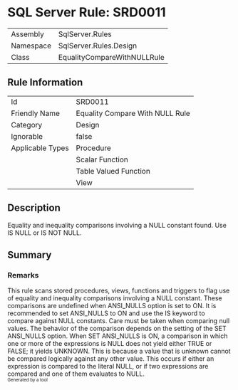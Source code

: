 # SQL Server Rule: SRD0011
  
|    |    |
|----|----|
| Assembly | SqlServer.Rules |
| Namespace | SqlServer.Rules.Design |
| Class | EqualityCompareWithNULLRule |
  
## Rule Information
  
|    |    |
|----|----|
| Id | SRD0011 |
| Friendly Name | Equality Compare With NULL Rule |
| Category | Design |
| Ignorable | false |
| Applicable Types | Procedure  |
|   | Scalar Function |
|   | Table Valued Function |
|   | View |
  
## Description
  
Equality and inequality comparisons involving a NULL constant found. Use IS NULL or IS NOT NULL.
  
## Summary
  

  
### Remarks
  
This rule scans stored procedures, views, functions and triggers to flag use of equality
and inequality comparisons involving a NULL constant. These comparisons are undefined when
<c>ANSI_NULLS</c> option is set to ON. It is recommended to set <c>ANSI_NULLS</c> to ON and
use the <c>IS</c> keyword to compare against NULL constants. Care must be taken when
comparing null values. The behavior of the comparison depends on the setting of the
<c>SET ANSI_NULLS</c> option. When <c>SET ANSI_NULLS</c> is ON, a comparison in which one 
or more of the expressions is NULL does not yield either TRUE or FALSE; it yields UNKNOWN. 
This is because a value that is unknown cannot be compared logically against any other value. 
This occurs if either an expression is compared to the literal NULL, or if two expressions 
are compared and one of them evaluates to NULL.  
<sub><sup>Generated by a tool</sup></sub>
